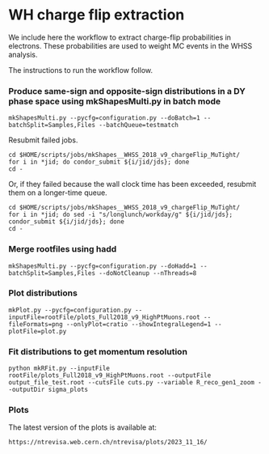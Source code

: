 # WH charge flip extraction

We include here the workflow to extract charge-flip probabilities in electrons. These probabilities are used to weight MC events in the WHSS analysis.

The instructions to run the workflow follow.

### Produce same-sign and opposite-sign distributions in a DY phase space using mkShapesMulti.py in batch mode

    mkShapesMulti.py --pycfg=configuration.py --doBatch=1 --batchSplit=Samples,Files --batchQueue=testmatch

Resubmit failed jobs.

    cd $HOME/scripts/jobs/mkShapes__WHSS_2018_v9_chargeFlip_MuTight/
    for i in *jid; do condor_submit ${i/jid/jds}; done
    cd -

Or, if they failed because the wall clock time has been exceeded, resubmit them on a longer-time queue.

    cd $HOME/scripts/jobs/mkShapes__WHSS_2018_v9_chargeFlip_MuTight/
    for i in *jid; do sed -i "s/longlunch/workday/g" ${i/jid/jds}; condor_submit ${i/jid/jds}; done
    cd -

### Merge rootfiles using hadd

    mkShapesMulti.py --pycfg=configuration.py --doHadd=1 --batchSplit=Samples,Files --doNotCleanup --nThreads=8

### Plot distributions

    mkPlot.py --pycfg=configuration.py --inputFile=rootFile/plots_Full2018_v9_HighPtMuons.root --fileFormats=png --onlyPlot=cratio --showIntegralLegend=1 --plotFile=plot.py

### Fit distributions to get momentum resolution

    python mkRFit.py --inputFile rootFile/plots_Full2018_v9_HighPtMuons.root --outputFile output_file_test.root --cutsFile cuts.py --variable R_reco_gen1_zoom --outputDir sigma_plots

### Plots

The latest version of the plots is available at:

    https://ntrevisa.web.cern.ch/ntrevisa/plots/2023_11_16/